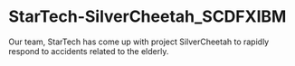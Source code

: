 # StarTech-SilverCheetah_SCDFXIBM
Our team, StarTech has come up with project SilverCheetah to rapidly respond to accidents related to the elderly.

